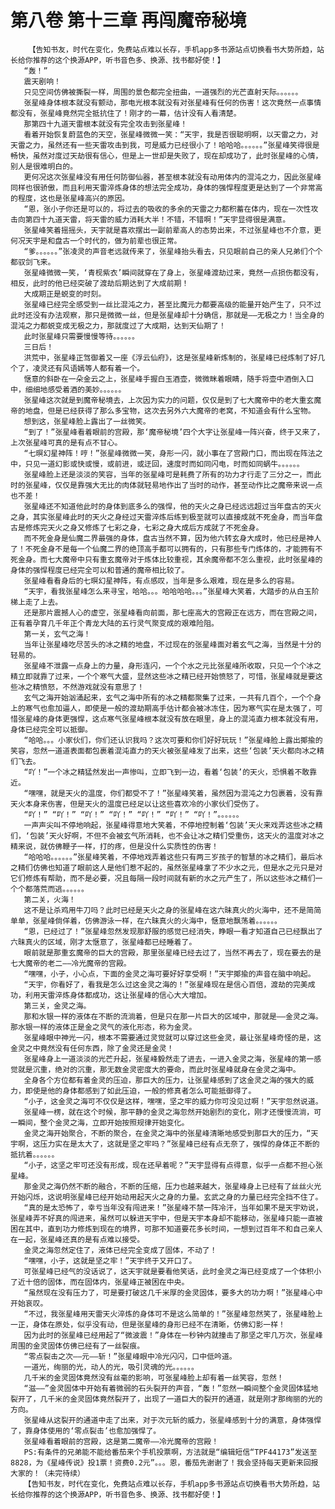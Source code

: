 # 第八卷 第十三章 再闯魔帝秘境
        【告知书友，时代在变化，免费站点难以长存，手机app多书源站点切换看书大势所趋，站长给你推荐的这个换源APP，听书音色多、换源、找书都好使！】
       “轰！”
       震天剧响！
       只见空间仿佛被撕裂一样，周围的景色都完全扭曲，一道强烈的光芒直射天际。。。。。。
       张星峰身体根本就没有颤动，那电光根本就没有对张星峰有任何的伤害！这次竟然一点事情都没有，张星峰竟然完全抵抗住了！刚才的一幕，估计没有人看清楚。
       那第四十九道天雷根本就没有完全攻击到张星峰！
       看着开始恢复蔚蓝色的天空，张星峰微微一笑：“天宇，我是否很聪明啊，以天雷之力，对天雷之力，虽然还有一些天雷攻击到我，可是威力已经很小了！哈哈哈。。。。。。”张星峰笑得很是畅快，虽然对度过天劫很有信心，但是上一世却是失败了，现在却成功了，此时张星峰的心情，别人是很难明白的。
       更何况这次张星峰没有用任何防御仙器，甚至根本就没有动用体内的混沌之力，因此张星峰同样也很骄傲，而且利用天雷淬炼身体的想法完全成功，身体的强悍程度更是达到了一个非常高的程度，这也是张星峰高兴的原因。
       “恩，张小子你还是可以的，将过去的吸收的多余的天雷之力都积蓄在体内，现在一次性攻击向第四十九道天雷，将天雷的威力消耗大半！不错，不错啊！”天宇显得很是满意。
       张星峰笑着摇摇头，天宇就是喜欢摆出一副前辈高人的态势出来，不过张星峰也不介意，更何况天宇是和盘古一个时代的，做为前辈也很正常。
       “爹。。。。。。”张凌灵的声音老远就传来了，张星峰抬头看去，只见眼前自己的亲人兄弟们个个都驭剑飞来。
       张星峰微微一笑，‘青枧紫衣’瞬间就穿在了身上，张星峰渡劫过来，竟然一点损伤都没有，相反，此时的他已经突破了渡劫后期达到了大成前期！
       大成期正是蜕变的时刻。
       张星峰已经完全感受到一丝比混沌之力，甚至比魔元力都要高级的能量开始产生了，只不过此时还没有办法观察，那只是微微一丝，但是张星峰却十分确信，那就是——无极之力！当全身的混沌之力都蜕变成无极之力，那就度过了大成期，达到天仙期了！
       此时张星峰只需要慢慢等待。。。。。。
       三日后！
       洪荒中，张星峰正驾御着又一座《浮云仙府》，这是张星峰新炼制的，张星峰已经炼制了好几个了，凌灵还有风语嫣等人都有着一个。
       惬意的斜卧在一朵金云之上，张星峰手握白玉酒壶，微微眯着眼睛，随手将壶中酒倒入口中，细细地感受着酒的美妙。。。。。。
       张星峰这次就是到魔帝秘境去，上次因为实力的问题，仅仅是到了七大魔帝中的老大重玄魔帝的地盘，但是已经获得了那么多宝物，这次去另外六大魔帝的老窝，不知道会有什么宝物。
       想到这，张星峰脸上露出了一丝微笑。
       “到了！”张星峰看着眼前的宫殿，那‘魔帝秘境’四个大字让张星峰一阵兴奋，终于又来了，上次张星峰可真的是有点不甘心。
       “七暝幻星神阵！哼！”张星峰微微一笑，身形一闪，就小事在了宫殿门口，而出现在阵法之中，只见一道幻影或快或慢，或前进，或迂回，速度时而如同闪电，时而如同蜗牛。。。。。。
       张星峰脸上还是淡淡的笑容，当年的张星峰可是耗费了所有的功力才行走了三分之一，而此时的张星峰，仅仅是靠强大无比的肉体就轻易地作出了当时的动作，甚至动作比之魔帝来说一点也不差！
       张星峰还不知道他此时的身体到底多么的强悍，他的天火之身已经远远超过当年盘古的天火之身，其实张星峰此时的天火之身经过天雷淬炼后练到极至就可以直接成就不死金身，而当年盘古是修炼完天火之身又修炼了七彩之身，七彩之身大成后方成就了不死金身。
       而不死金身是仙魔二界最强的身体，盘古当然不算，因为他六转玄身大成时，他已经是神人了！不死金身不是每一个仙魔二界的绝顶高手都可以拥有的，只有那些专门炼体的，才能拥有不死金身。而七大魔帝中只有重玄魔帝对于炼体比较重视，其余魔帝都不怎么重视，此时张星峰的身体的强悍程度已经完全可以和普通的魔帝相比较了。
       张星峰看看身后的七暝幻星神阵，有点感叹，当年是多么艰难，现在是多么的容易。
       “天宇，看我张星峰怎么来寻宝，哈哈。。。哈哈哈哈。。。”张星峰大笑着，大踏步的从白玉阶梯上走了上去。
       还是那片震撼人心的虚空，张星峰看向前面，那七座高大的宫殿正在远方，而在宫殿之间，正有着孕育几千年正个青龙大陆的五行灵气聚变成的艰难险阻。
       第一关，玄气之海！
       当年让张星峰吃尽苦头的冰之精的地盘，不过现在的张星峰面对着玄气之海，当然是十分的轻易的。
       张星峰不泄露一点身上的力量，身形连闪，一个个水之元比张星峰所收取，只见一个个冰之精立即就靠了过来，一个个寒气大盛，显然这些冰之精已经开始愤怒了，可惜，张星峰就是要这些冰之精愤怒，不然游戏就没有意思了！
       玄气之海开始汹涌起来，玄气之海中所有的冰之精都聚集了过来，一共有几百个，一个个身上的寒气也愈加逼人，即使是一般的渡劫期高手估计都会被冰冻住，因为寒气实在是太强了，可惜张星峰的身体更强悍，这点寒气张星峰根本就没有放在眼里，身上的混沌直力根本就没有用，身体已经完全可以抵御。
       “哈哈。。。小家伙们，你们还认识我吗？这次可要和你们好好玩玩！”张星峰脸上露出揶揄的笑容，忽然一道道表面都包裹着混沌直力的天火被张星峰发了出来，这些‘包装’天火都向冰之精们飞去。
       “吖！”一个冰之精猛然发出一声惨叫，立即飞到一边，看着‘包装’的天火，恐惧着不敢靠近。
       “嘿嘿，就是天火的温度，你们都受不了！”张星峰笑着，虽然因为混沌之力包裹着，没有靠天火本身来伤害，但是天火的温度已经足以让这些喜欢冷的小家伙们受伤了。
       “吖！” “吖！” “吖！” “吖！” “吖！” “吖！” “吖！”。。。。。。
       一声声尖叫不停地响起，张星峰得意地大笑着，不停地控制着‘包装’天火来戏弄这些冰之精们，‘包装’天火好啊，不但不会被玄气所消耗，也不会让冰之精们受重伤，这天火的温度对冰之精来说，就仿佛鞭子一样，打的疼，但是没什么实质性的伤害！
       “哈哈哈。。。。。。”张星峰笑着，不停地戏弄着这些只有两三岁孩子的智慧的冰之精们，最后冰之精们仿佛也知道了眼前这人是他们惹不起的，虽然张星峰拿了不少水之元，但是水之元只是对它们修炼有帮助，而不是必要，况且每隔一段时间就有新的水之元产生了，所以这些冰之精们一个个都落荒而逃。。。。。。
       第二关，火海！
       这不是让杀鸡用牛刀吗？此时已经是天火之身的张星峰在这六昧真火的火海中，还不是简简单单，张星峰倘佯着，仿佛游泳一样，在六昧真火的火海中，惬意地飘荡着。。。。。。
       “恩，已经过了！”张星峰忽然发现那舒服的感觉已经消失，睁眼一看才知道自己已经飘出了六昧真火的区域，刚才太惬意了，张星峰都已经睡着了。
       眼前就是那重玄魔帝的巨大的宫殿，那里张星峰已经去过了，当然不再去了，现在要去的是七大魔帝的老二——冷光魔帝的宫殿。
       “嘿嘿，小子，小心点，下面的金灵之海可要好好享受啊！”天宇揶揄的声音在脑中响起。
       “天宇，你看好了，看我是怎么过这金灵之海的！”张星峰现在是信心百倍，渡劫的完美成功，利用天雷淬炼身体都成功，这让张星峰的信心大大增加。
       第三关，金灵之海。
       那和水银一样的液体在不断的流淌着，但是只在那一片巨大的区域中，那就是——金灵之海。那水银一样的液体正是金之灵气的液化形态，称为金灵。
       张星峰眼中神光一闪，根本不需要通过灵觉就可以穿过这些金灵，最让张星峰奇怪的是，这金灵之中竟然没有任何东西，除了金灵还是金灵！
       张星峰身上一道淡淡的光芒升起，张星峰毅然走了进去，一进入金灵之海，张星峰的第一感觉就是沉重，绝对的沉重，那无数金灵密度大的要命，而此时张星峰就身在金灵之海中。
       全身各个方位都有着金灵的压迫，那巨大的压力，让张星峰感到了这金灵之海的强大的威力，即使是他的身体都感到了如此压迫，一般的修真者怎么可能抵御得了。
       “小子，这金灵之海可不仅仅是这样，嘿嘿，坚之牢的威力你可没见过啊！”天宇忽然说道。
       张星峰一楞，就在这个时候，那平静的金灵之海忽然开始剧烈的变化，刚才还慢慢流淌，可一瞬间，整个金灵之海，立即开始按照规律开始变化。
       金灵之海开始聚合，不断的聚合，在金灵之海中的张星峰清晰地感受到那巨大的压力，“天宇啊，这压力实在是太大了，这就是坚之牢吗？”张星峰已经有点无奈了，强悍的身体正不断的抵抗着。。。。。。
       “小子，这坚之牢可还没有形成，现在还早着呢？”天宇显得有点得意，似乎一点都不担心张星峰。
       那金灵之海仍然不断的融合，不断的压缩，压力也越来越大，张星峰身上已经有了丝丝火光开始闪烁，这说明张星峰已经开始动用起天火之身的力量。玄武之身的力量已经完全挡不住了。
       “真的是太恐怖了，幸亏当年没有闯进来！”张星峰不禁一阵冷汗，当年如果不是天宇劝说，张星峰弄不好真的闯进来，虽然可以躲进天宇中，但是天宇本身却不能移动，张星峰只能一直被困在其中，直到功力修炼到现在的境界，可那不知道要花多长时间，一想到过百年不和自己亲人在一起，张星峰还真的是有点难以接受。
       金灵之海忽然定住了，液体已经完全变成了固体，不动了！
       “嘿嘿，小子，这就是坚之牢！”天宇终于又开口了。
       可张星峰已经气的没话说了，这天宇就是要看他笑话，此时金灵之海已经变成了一个体积小了近十倍的固体，而在固体内，张星峰正被困在中央。
       “虽然现在没有压力了，可是要打破这几千米厚的金灵固体，要多大的功力啊！”张星峰心中开始哀叹。
       “不过，我张星峰用天雷天火淬炼的身体可不是这么简单的！”张星峰忽然笑了，张星峰脸上一正，身体在原处，似乎没有动，但是张星峰的身形已经不在清晰，仿佛幻影一样！
       因为此时的张星峰已经用起了“微波震！”身体在一秒钟内就撞击了那坚之牢几万次，张星峰周围的金灵固体仿佛已经有了一丝裂痕。
       “零点裂击之次——元——斩！”张星峰眼中冷光闪闪，口中低吟道。
       一道光，绚丽的光，动人的光，吸引灵魂的光。。。。。。
       几千米的金灵固体竟然没有丝毫的影响，可张星峰脸上却有着一丝笑容，忽然！
       “滋——”金灵固体中开始有着微弱的石头裂开的声音，“轰！”忽然一瞬间整个金灵固体猛地裂开了，几千米的金灵固体竟然裂开了，出现了一道巨大的裂开的通道，就是刚才那绚丽的光的方向。
       张星峰从这裂开的通道中走了出来，对于次元斩的威力，张星峰感到十分的满意，身体强悍了，靠身体使用的‘零点裂击’也愈加强悍了。
       张星峰看着眼前的宫殿，这是第二魔帝——冷光魔帝的宫殿！
       PS:有条件的兄弟能不能给番茄来个手机投票啊，方法就是“编辑短信“TPF44173”发送至8828，为《星峰传说》投1票！资费0.2元”。。。恩，番茄先谢谢了！我会坚持每天更新来回报大家的！（未完待续）
       【告知书友，时代在变化，免费站点难以长存，手机app多书源站点切换看书大势所趋，站长给你推荐的这个换源APP，听书音色多、换源、找书都好使！】